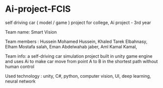 # Ai-project-FCIS
self driving car ( model / game ) project for college, 
Ai project - 3rd year

Team name: Smart Vision

Team members : Hussein Mohamed Hussein, Khaled Tarek Elbahnasy, Elham Mostafa salah, Eman Abdelwahab jaber, Aml Kamal Kamal,

Team info: a self-driving car simulation project built in unity game engine and uses Ai to make car move from point A to B in the shortest path without human control

Used technology : unity, C#, python, computer vision, UI, deep learning, neural network

